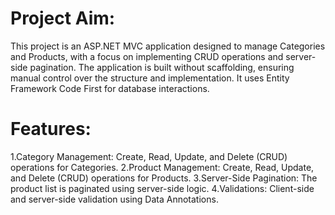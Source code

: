 # Project Aim:
This project is an ASP.NET MVC application designed to manage Categories and Products, with a focus on implementing CRUD operations and server-side pagination. The application is built without scaffolding, ensuring manual control over the structure and implementation. It uses Entity Framework Code First for database interactions.

# Features:
1.Category Management: Create, Read, Update, and Delete (CRUD) operations for Categories.
2.Product Management: Create, Read, Update, and Delete (CRUD) operations for Products.
3.Server-Side Pagination: The product list is paginated using server-side logic.
4.Validations: Client-side and server-side validation using Data Annotations.
